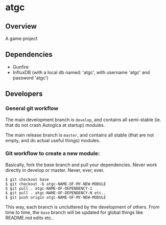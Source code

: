 # atgc

## Overview

A game project

## Dependencies

- Gunfire
- InfluxDB (with a local db named: 'atgc', with username 'atgc' and password 'atgc')

## Developers

### General git workflow

The main development branch is `develop`, and contains
all semi-stable (ie. that do not crash Autogica at startup) modules.

The main release branch is `master`, and contains all stable
(that are not empty, and do actual useful things) modules.

### Git workflow to create a new module:

Basically, fork the base branch and pull your dependencies.
Never work directly in develop or master. Never, ever, ever.

    $ git checkout base
    $ git checkout -b atgc-NAME-OF-MY-NEW-MODULE
    $ git pull . atgc-NAME-OF-DEPENDENCY-1
    $ git pull . atgc-NAME-OF-DEPENDENCY-N etc..
    $ git push origin atgc-NAME-OF-MY-NEW-MODULE

This way, each branch is uncluttered by the development of others.
From time to time, the `base` branch will be updated for global things like README.md edits etc..


